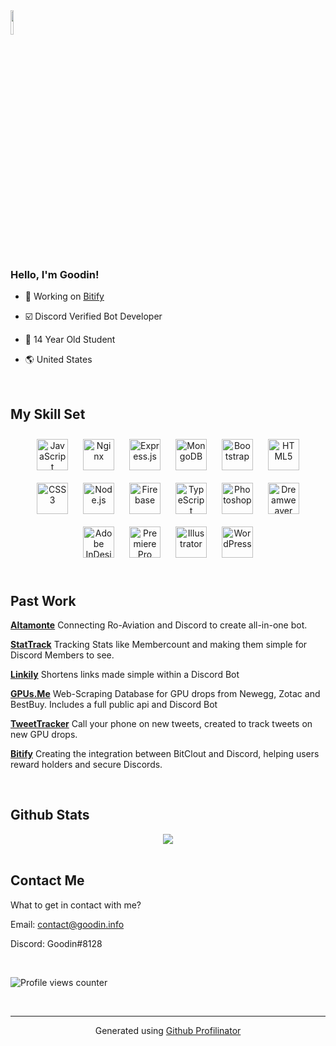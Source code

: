 <div align="left">
<img src="https://cdn.discordapp.com/attachments/837913401048563722/854943720410578944/Logo2.png" align="center" style="width: 10%" />
</div>  
  

### Hello, I'm Goodin!  
  

- 🔭 Working on [Bitify](https://bitify.tech)  
  

- ☑️ Discord Verified Bot Developer  
  

- 🧑 14 Year Old Student  
  

- 🌎 United States  
  

<br/>  


## My Skill Set  
<div align="center">  
<img style="margin: 10px" src="https://profilinator.rishav.dev/skills-assets/javascript-original.svg" alt="JavaScript" height="50" />  
<img style="margin: 10px" src="https://profilinator.rishav.dev/skills-assets/nginx-original.svg" alt="Nginx" height="50" />  
<img style="margin: 10px" src="https://profilinator.rishav.dev/skills-assets/express-original-wordmark.svg" alt="Express.js" height="50" />  
<img style="margin: 10px" src="https://profilinator.rishav.dev/skills-assets/mongodb-original-wordmark.svg" alt="MongoDB" height="50" />  
<img style="margin: 10px" src="https://profilinator.rishav.dev/skills-assets/bootstrap-plain.svg" alt="Bootstrap" height="50" />  
<img style="margin: 10px" src="https://profilinator.rishav.dev/skills-assets/html5-original-wordmark.svg" alt="HTML5" height="50" />  
<img style="margin: 10px" src="https://profilinator.rishav.dev/skills-assets/css3-original-wordmark.svg" alt="CSS3" height="50" />  
<img style="margin: 10px" src="https://profilinator.rishav.dev/skills-assets/nodejs-original-wordmark.svg" alt="Node.js" height="50" />  
<img style="margin: 10px" src="https://profilinator.rishav.dev/skills-assets/firebase.png" alt="Firebase" height="50" />  
<img style="margin: 10px" src="https://profilinator.rishav.dev/skills-assets/typescript-original.svg" alt="TypeScript" height="50" />  
<img style="margin: 10px" src="https://profilinator.rishav.dev/skills-assets/photoshop-plain.svg" alt="Photoshop" height="50" />  
<img style="margin: 10px" src="https://profilinator.rishav.dev/skills-assets/adobedreamweaver.png" alt="Dreamweaver " height="50" />  
<img style="margin: 10px" src="https://profilinator.rishav.dev/skills-assets/adobeindesign.svg" alt="Adobe InDesign" height="50" />  
<img style="margin: 10px" src="https://profilinator.rishav.dev/skills-assets/adobepremierepro.png" alt="Premiere Pro" height="50" />  
<img style="margin: 10px" src="https://profilinator.rishav.dev/skills-assets/adobe_illustrator-icon.svg" alt="Illustrator" height="50" />  
<img style="margin: 10px" src="https://profilinator.rishav.dev/skills-assets/wordpress.png" alt="WordPress" height="50" />  
</div>  

<br/>  


## Past Work  
[**Altamonte**](https://top.gg/bot/608420941361315971) Connecting Ro-Aviation and Discord to create all-in-one bot.  
  

[**StatTrack**](https://top.gg/bot/790603664199778304) Tracking Stats like Membercount and making them simple for Discord Members to see.  
  

[**Linkily**](https://top.gg/bot/773277392189521930) Shortens links made simple within a Discord Bot  
  

[**GPUs.Me**](https://gpus.me) Web-Scraping Database for GPU drops from Newegg, Zotac and BestBuy. Includes a full public api and Discord Bot  
  

[**TweetTracker**](https://github.com/TheGoodIn/ZotacStockChecker) Call your phone on new tweets, created to track tweets on new GPU drops.   
  

[**Bitify**](https://bitclout.com/u/bitify) Creating the integration between BitClout and Discord, helping users reward holders and secure Discords.  
  

<br/>  


## Github Stats  
<div align="center"><img src="https://github-readme-stats.vercel.app/api?username=thegoodin&show_icons=true&count_private=true&hide_border=true" align="center" /></div>  

<br/>  


## Contact Me  
What to get in contact with me?  
  

Email: contact@goodin.info  
  

Discord: Goodin#8128  
  

<br/>  

![Profile views counter](https://komarev.com/ghpvc/?username=rishavanand&&style=flat-square)  

<br />

----
<div align="center">Generated using <a href="https://profilinator.rishav.dev/" target="_blank">Github Profilinator</a></div>
